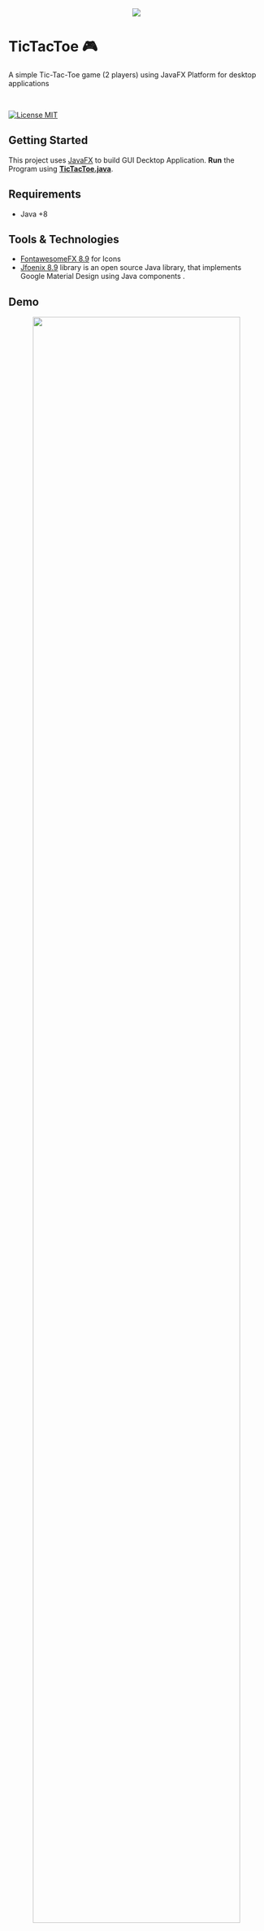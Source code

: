 <div align="center">
<img src="https://user-images.githubusercontent.com/48678280/87714930-d3cdbe80-c7ac-11ea-9b56-76d80c982f68.jpg">
</div>


# TicTacToe 🎮

A simple Tic-Tac-Toe game (2 players) using JavaFX Platform for desktop applications

<br> 

[![License MIT](https://img.shields.io/badge/license-MIT-blue.svg)](https://raw.githubusercontent.com/AbdelrahmanBayoumi/Tic-Tac-Toe-Game/master/LICENSE)


## Getting Started

This project uses [JavaFX](https://openjfx.io/) to build GUI Decktop Application. **Run** the Program using **[TicTacToe.java](src/main/TicTacToe.java)**.


## Requirements
* Java +8


## Tools & Technologies

- [FontawesomeFX 8.9](https://bitbucket.org/Jerady/fontawesomefx/src/master/) for Icons
- [Jfoenix 8.9](http://www.jfoenix.com/) library is an open source Java library, that implements Google Material Design using Java components .

## Demo

<div align="center">
<img src="https://user-images.githubusercontent.com/48678280/87463859-6ab24380-c612-11ea-9ad4-586d9dcfbd02.gif" width="90% hieght=="90%>
</div>

## ☑ TODO

- [X] Play With Friend
- [ ] Play With Computer (PC)
  - [ ] Easy
  - [ ] Medium
  - [ ] Hard


## Contributing 💡
If you want to contribute to this project and make it better with new ideas, your pull request is very welcomed.
If you find any issue just put it in the repository issue section, thank you.

## Thank You!
Please ⭐️ this repo and share it with others


<br>

----

<h6 align="center">سبحَانَكَ اللَّهُمَّ وَبِحَمْدِكَ، أَشْهَدُ أَنْ لا إِلهَ إِلأَ انْتَ أَسْتَغْفِرُكَ وَأَتْوبُ إِلَيْكَ</h6>

